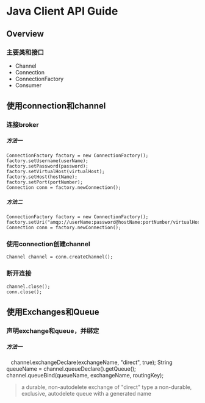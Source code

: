 # Java Client API Guide

## Overview

### 主要类和接口

* Channel
* Connection
* ConnectionFactory
* Consumer

## 使用connection和channel

### 连接broker

##### 方法一

    ConnectionFactory factory = new ConnectionFactory();
    factory.setUsername(userName);
    factory.setPassword(password);
    factory.setVirtualHost(virtualHost);
    factory.setHost(hostName);
    factory.setPort(portNumber);
    Connection conn = factory.newConnection();

##### 方法二

    ConnectionFactory factory = new ConnectionFactory();
    factory.setUri("amqp://userName:password@hostName:portNumber/virtualHost");
    Connection conn = factory.newConnection();

### 使用connection创建channel
    
    Channel channel = conn.createChannel();

### 断开连接

    channel.close();
    conn.close();

## 使用Exchanges和Queue

### 声明exchange和queue，并绑定

##### 方法一

    channel.exchangeDeclare(exchangeName, "direct", true);
    String queueName = channel.queueDeclare().getQueue();
    channel.queueBind(queueName, exchangeName, routingKey);

> a durable, non-autodelete exchange of "direct" type
> a non-durable, exclusive, autodelete queue with a generated name






